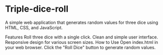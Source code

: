 # Triple-dice-roll

A simple web application that generates random values for three dice using HTML, CSS, and JavaScript.

Features
  Roll three dice with a single click.
  Clean and simple user interface.
  Responsive design for various screen sizes.
How to Use
  Open index.html in your web browser.
  Click the "Roll Dice" button to generate random values.
